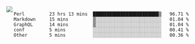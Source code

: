 

<a href="https://github.com/anuraghazra/github-readme-stats">
  <img align="left" src="https://github-readme-stats.vercel.app/api?username=kfly8&count_private=true&show_icons=true&theme=calm" />
</a>


<!--START_SECTION:waka-->

```text
Perl         23 hrs 13 mins  ████████████████████████▒   96.71 %
Markdown     15 mins         ▒░░░░░░░░░░░░░░░░░░░░░░░░   01.04 %
GraphQL      14 mins         ▒░░░░░░░░░░░░░░░░░░░░░░░░   01.04 %
conf         5 mins          ░░░░░░░░░░░░░░░░░░░░░░░░░   00.41 %
Other        5 mins          ░░░░░░░░░░░░░░░░░░░░░░░░░   00.36 %
```

<!--END_SECTION:waka-->

